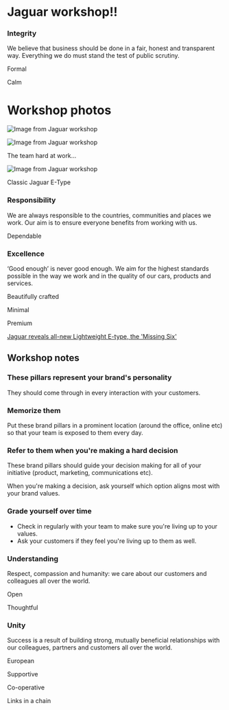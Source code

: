 # Jaguar workshop!!

### Integrity

We believe that business should be done in a fair, honest and transparent way. Everything we do must stand the test of public scrutiny.

Formal

Calm

# Workshop photos

![Image from Jaguar workshop](https://media.milanote.com/1D8Hls13XDr12d-vuboU-large.jpeg)

![Image from Jaguar workshop](https://media.milanote.com/1D8Hle13XDr12c-h0JTH-large.jpeg)

The team hard at work...

![Image from Jaguar workshop](https://media.milanote.com/1D8I2j00P0Bc0P-LLrjV-large.jpeg)

Classic Jaguar E-Type

### Responsibility

We are always responsible to the countries, communities and places we work. Our aim is to ensure everyone benefits from working with us.

Dependable

### Excellence

‘Good enough’ is never good enough. We aim for the highest standards possible in the way we work and in the quality of our cars, products and services.

Beautifully crafted

Minimal

Premium

[Jaguar reveals all-new Lightweight E-type, the 'Missing Six'](https://www.youtube.com/watch?v=cwrfMrWB9w4)

## Workshop notes

### These pillars represent your brand's personality

They should come through in every interaction with your customers.

### Memorize them

Put these brand pillars in a prominent location (around the office, online etc) so that your team is exposed to them every day.

### Refer to them when you're making a hard decision

These brand pillars should guide your decision making for all of your initiative (product, marketing, communications etc).

When you're making a decision, ask yourself which option aligns most with your brand values.

### Grade yourself over time

- Check in regularly with your team to make sure you're living up to your values.
- Ask your customers if they feel you're living up to them as well.

### Understanding

Respect, compassion and humanity: we care about our customers and colleagues all over the world.

Open

Thoughtful

### Unity

Success is a result of building strong, mutually beneficial relationships with our colleagues, partners and customers all over the world.

European

Supportive

Co-operative

Links in a chain
